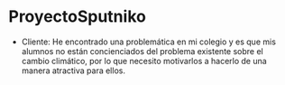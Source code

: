 # ProyectoSputniko

- Cliente: He encontrado una problemática en mi colegio y es que mis alumnos no están concienciados del problema existente sobre el cambio climático, por lo que necesito motivarlos a hacerlo de una manera atractiva para ellos.
